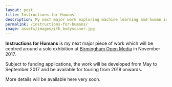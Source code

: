 ```yaml
---
layout: post
title: Instructions for Humans
description: My next major work exploring machine learning and human interactions.
permalink: /instructions-for-humans/
image: assets/images/ifh_bodyscaner.jpg
---
```



**Instructions for Humans** is my next major piece of work which will be centred around a solo exhibition at [Birmingham Open Media](http://bom.org.uk) in November 2017. 

Subject to funding applications, the work will be developed from May to September 2017 and be available for touring from 2018 onwards. 

More details will be available here very soon. 